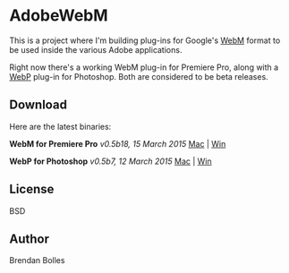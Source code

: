 AdobeWebM
=========

This is a project where I'm building plug-ins for Google's [WebM](http://www.webmproject.org/) format to be used inside the various Adobe applications.

Right now there's a working WebM plug-in for Premiere Pro, along with a [WebP](https://developers.google.com/speed/webp/) plug-in for Photoshop. Both are considered to be beta releases.


Download
--------
Here are the latest binaries:

**WebM for Premiere Pro** _v0.5b18, 15 March 2015_
[Mac](http://www.fnordware.com/downloads/WebM_v0.5b18_mac.zip) | [Win](http://www.fnordware.com/downloads/WebM_v0.5b18_win.zip)

**WebP for Photoshop** _v0.5b7, 12 March 2015_
[Mac](http://www.fnordware.com/downloads/WebP_v0.5b7_mac.zip) | [Win](http://www.fnordware.com/downloads/WebP_v0.5b7_win.zip)


License
-------
BSD


Author
------
Brendan Bolles